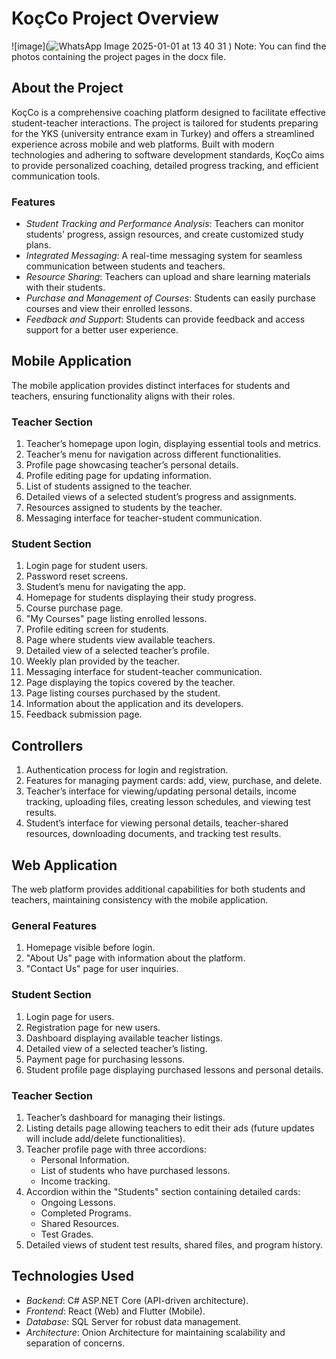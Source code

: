 # KoçCo Project Overview

![image](![WhatsApp Image 2025-01-01 at 13 40 31](https://github.com/user-attachments/assets/8ebf250f-0b09-45ec-806a-e9587d8b9c39)
)
Note: You can find the photos containing the project pages in the docx file.
## About the Project
KoçCo is a comprehensive coaching platform designed to facilitate effective student-teacher interactions. The project is tailored for students preparing for the YKS (university entrance exam in Turkey) and offers a streamlined experience across mobile and web platforms. Built with modern technologies and adhering to software development standards, KoçCo aims to provide personalized coaching, detailed progress tracking, and efficient communication tools.

### Features
- *Student Tracking and Performance Analysis*: Teachers can monitor students' progress, assign resources, and create customized study plans.
- *Integrated Messaging*: A real-time messaging system for seamless communication between students and teachers.
- *Resource Sharing*: Teachers can upload and share learning materials with their students.
- *Purchase and Management of Courses*: Students can easily purchase courses and view their enrolled lessons.
- *Feedback and Support*: Students can provide feedback and access support for a better user experience.

## Mobile Application
The mobile application provides distinct interfaces for students and teachers, ensuring functionality aligns with their roles.

### Teacher Section
1. Teacher’s homepage upon login, displaying essential tools and metrics.
2. Teacher’s menu for navigation across different functionalities.
3. Profile page showcasing teacher’s personal details.
4. Profile editing page for updating information.
5. List of students assigned to the teacher.
6. Detailed views of a selected student’s progress and assignments.
7. Resources assigned to students by the teacher.
8. Messaging interface for teacher-student communication.

### Student Section
1. Login page for student users.
2. Password reset screens.
3. Student’s menu for navigating the app.
4. Homepage for students displaying their study progress.
5. Course purchase page.
6. "My Courses" page listing enrolled lessons.
7. Profile editing screen for students.
8. Page where students view available teachers.
9. Detailed view of a selected teacher’s profile.
10. Weekly plan provided by the teacher.
11. Messaging interface for student-teacher communication.
12. Page displaying the topics covered by the teacher.
13. Page listing courses purchased by the student.
14. Information about the application and its developers.
15. Feedback submission page.

## Controllers
1. Authentication process for login and registration.
2. Features for managing payment cards: add, view, purchase, and delete.
3. Teacher’s interface for viewing/updating personal details, income tracking, uploading files, creating lesson schedules, and viewing test results.
4. Student’s interface for viewing personal details, teacher-shared resources, downloading documents, and tracking test results.

## Web Application
The web platform provides additional capabilities for both students and teachers, maintaining consistency with the mobile application.

### General Features
1. Homepage visible before login.
2. "About Us" page with information about the platform.
3. "Contact Us" page for user inquiries.

### Student Section
1. Login page for users.
2. Registration page for new users.
3. Dashboard displaying available teacher listings.
4. Detailed view of a selected teacher’s listing.
5. Payment page for purchasing lessons.
6. Student profile page displaying purchased lessons and personal details.

### Teacher Section
1. Teacher’s dashboard for managing their listings.
2. Listing details page allowing teachers to edit their ads (future updates will include add/delete functionalities).
3. Teacher profile page with three accordions:
   - Personal Information.
   - List of students who have purchased lessons.
   - Income tracking.
4. Accordion within the "Students" section containing detailed cards:
   - Ongoing Lessons.
   - Completed Programs.
   - Shared Resources.
   - Test Grades.
5. Detailed views of student test results, shared files, and program history.

## Technologies Used
- *Backend*: C# ASP.NET Core (API-driven architecture).
- *Frontend*: React (Web) and Flutter (Mobile).
- *Database*: SQL Server for robust data management.
- *Architecture*: Onion Architecture for maintaining scalability and separation of concerns.
